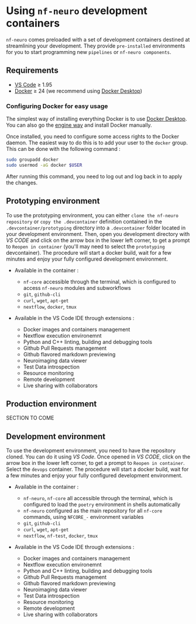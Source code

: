 # Using `nf-neuro` development containers

`nf-neuro` comes preloaded with a set of development containers destined at streamlining
your development. They provide `pre-installed` environments for you to start programming
new `pipelines` or `nf-neuro components`.

## Requirements

- [VS Code](https://code.visualstudio.com) &geq; 1.95
- [Docker](https://www.docker.com/get-started/) &geq; 24 (we recommend using [Docker Desktop](https://www.docker.com/products/docker-desktop))

### Configuring Docker for easy usage

The simplest way of installing everything Docker is to use [Docker Desktop](https://www.docker.com/products/docker-desktop). You can also go the [engine way](https://docs.docker.com/engine/install) and install Docker manually.

Once installed, you need to configure some access rights to the Docker daemon. The easiest way to do this is to add your user to the `docker` group. This can be done with the following command :

```bash
sudo groupadd docker
sudo usermod -aG docker $USER
```

After running this command, you need to log out and log back in to apply the changes.

## Prototyping environment

To use the prototyping environment, you can either `clone the nf-neuro repository` or `copy the .devcontainer`
definition contained in the `.devcontainer/prototyping` directory into a `.devcontainer` folder located in your
development environment. Then, open you development directory with _VS CODE_ and click on the arrow box in the
lower left corner, to get a prompt to `Reopen in container` (you'll may need to select the `prototyping`
devcontainer). The procedure will start a docker build, wait for a few minutes and enjoy your fully configured
development environment.

- Available in the container :

  - `nf-core` accessible through the terminal, which is configured to access `nf-neuro` modules and subworkflows
  - `git`, `github-cli`
  - `curl`, `wget`, `apt-get`
  - `nextflow`, `docker`, `tmux`

- Available in the VS Code IDE through extensions :
  - Docker images and containers management
  - Nextflow execution environemnt
  - Python and C++ linting, building and debugging tools
  - Github Pull Requests management
  - Github flavored markdown previewing
  - Neuroimaging data viewer
  - Test Data introspection
  - Resource monitoring
  - Remote development
  - Live sharing with collaborators

## Production environment

SECTION TO COME

## Development environment

To use the development environment, you need to have the repository cloned. You can do it using
_VS Code_. Once opened in _VS CODE_, click on the arrow box in the lower left corner, to get a prompt to
`Reopen in container`. Select the `devops` container. The procedure will start a docker build, wait for a
few minutes and enjoy your fully configured development environment.

- Available in the container :

  - `nf-neuro`, `nf-core` all accessible through the terminal, which is configured to load
    the `poetry` environment in shells automatically
  - `nf-neuro` configured as the main repository for all `nf-core` commands, using `NFCORE_-` environment variables
  - `git`, `github-cli`
  - `curl`, `wget`, `apt-get`
  - `nextflow`, `nf-test`, `docker`, `tmux`

- Available in the VS Code IDE through extensions :
  - Docker images and containers management
  - Nextflow execution environemnt
  - Python and C++ linting, building and debugging tools
  - Github Pull Requests management
  - Github flavored markdown previewing
  - Neuroimaging data viewer
  - Test Data introspection
  - Resource monitoring
  - Remote development
  - Live sharing with collaborators
